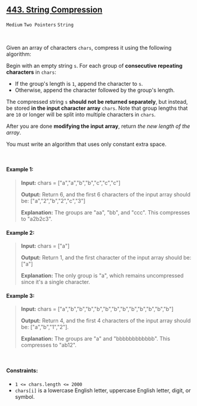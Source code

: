 ## [443. String Compression](https://leetcode.com/problems/string-compression)

<code>Medium</code> <code>Two Pointers</code> <code>String</code> 

<br>

Given an array of characters <code>chars</code>, compress it using the following algorithm:

Begin with an empty string <code>s</code>. For each group of __consecutive repeating characters__ in <code>chars</code>:

- If the group's length is <code>1</code>, append the character to <code>s</code>.
- Otherwise, append the character followed by the group's length.

The compressed string <code>s</code> __should not be returned separately__, but instead, be stored __in the input character array__ <code>chars</code>. Note that group lengths that are <code>10</code> or longer will be split into multiple characters in <code>chars</code>.

After you are done __modifying the input array__, return *the new length of the array*.

You must write an algorithm that uses only constant extra space.

<br>

#### Example 1:

> __Input:__ chars = ["a","a","b","b","c","c","c"]
> 
> __Output:__ Return 6, and the first 6 characters of the input array should be: ["a","2","b","2","c","3"]
> 
> __Explanation:__ The groups are "aa", "bb", and "ccc". This compresses to "a2b2c3".  

#### Example 2:

> __Input:__ chars = ["a"]
>
> __Output:__ Return 1, and the first character of the input array should be: ["a"]
> 
> __Explanation:__ The only group is "a", which remains uncompressed since it's a single character.  

#### Example 3:

> __Input:__ chars = ["a","b","b","b","b","b","b","b","b","b","b","b","b"]
> 
> __Output:__ Return 4, and the first 4 characters of the input array should be: ["a","b","1","2"].
> 
> __Explanation:__ The groups are "a" and "bbbbbbbbbbbb". This compresses to "ab12".  
 
<br>

#### Constraints:

- <code>1 <= chars.length <= 2000</code>
- <code>chars[i]</code> is a lowercase English letter, uppercase English letter, digit, or symbol.
